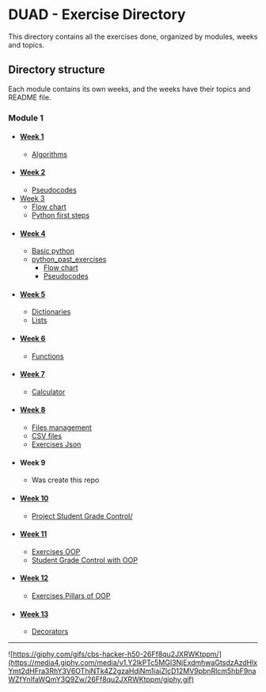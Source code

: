 # DUAD - Exercise Directory
This directory contains all the exercises done, organized by modules, weeks and topics.
## Directory structure
Each module contains its own weeks, and the weeks have their topics and README file.
### Module 1
- #### [Week 1](/M1/S1/)
    - [Algorithms](/M1/S1/algorithms/)
- #### [Week 2](/M1/S2/)
    - [Pseudocodes](/M1/S2/pseudocodes/)
- [Week 3](/M1/S3/)
    - [Flow chart](/M1/S3/flow_chart/)
    - [Python first steps](/M1/S3/python_first_steps/)
- #### [Week 4](/M1/S4/)
    - [Basic python](/M1/S4/basic_python/)
    - [python_past_exercises](/M1/S4/python_past_exercises/)
        - [Flow chart](/M1/S4/python_past_exercises/flow_chart/)
        - [Pseudocodes](/M1/S4/python_past_exercises/pseudocodes/)
- #### [Week 5](/M1/S5/)
    - [Dictionaries](/M1/S5/dictionaries/)
    - [Lists](/M1/S5/lists/)
- #### [Week 6](/M1/S6/)
    - [Functions](/M1/S6/functions/)
- #### [Week 7](/M1/S7/)
    - [Calculator](/M1/S7/calculator/)
- #### [Week 8](/M1/S8/)
    - [Files management](/M1/S8/files_management/)
    - [CSV files](/M1/S8/files_csv/)
    - [Exercises Json](/M1/S8/exercises_json/)
- #### Week 9
    - Was create this repo
- #### [Week 10](M1/S10/)
    - [Project Student Grade Control/](/M1/S10/project/)
- #### [Week 11](/M1/S11/)
    - [Exercises OOP](/M1/S11/OOP/)
    - [Student Grade Control with OOP](/M1/S11/project/)
- #### [Week 12](/M1/12/)
    - [Exercises Pillars of OOP ](/M1/S12/pillars_oop)
- #### [Week 13](/M1/13/)
    - [Decorators](/M1/S11/decorators)
---
![https://giphy.com/gifs/cbs-hacker-h50-26Ff8qu2JXRWKtppm/](https://media4.giphy.com/media/v1.Y2lkPTc5MGI3NjExdmhwaGtsdzAzdHlxYmt2dHFra3RhY3V6OThjNTk4Z2gzaHdjNm1iaiZlcD12MV9pbnRlcm5hbF9naWZfYnlfaWQmY3Q9Zw/26Ff8qu2JXRWKtppm/giphy.gif)